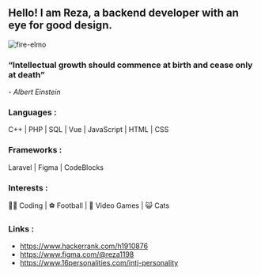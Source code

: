 ## Hello! I am Reza, a backend developer with an eye for good design.

![fire-elmo](https://user-images.githubusercontent.com/24864973/210222355-81d2a11d-1c1a-4d6b-a0bd-3d4d081867fa.gif)

### “Intellectual growth should commence at birth and cease only at death”
 <em> - Albert Einstein </em>

### Languages :
C++ | PHP | SQL | Vue | JavaScript | HTML | CSS 

### Frameworks :
Laravel | Figma | CodeBlocks

### Interests :
👨‍💻 Coding |
⚽ Football |
👾 Video Games |
😺 Cats 

### Links :
* https://www.hackerrank.com/h1910876
* https://www.figma.com/@reza1198
* https://www.16personalities.com/intj-personality

